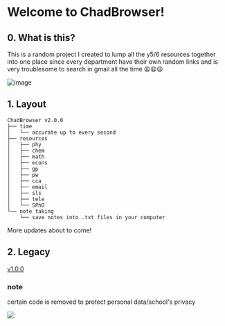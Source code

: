 # Welcome to ChadBrowser!
## 0. What is this?
This is a random project I created to lump all the y5/6 resources together into one place since every department have their own random links and is very troublesome to search in gmail all the time 😩😩😩

![image](https://github.com/cpp-johnny/ChadBrowser/assets/119715263/100881ef-3dff-42ed-87df-f64a1ba08909)

## 1. Layout

```
ChadBrowser v2.0.0
├── time
│   └── accurate up to every second
├── resources
│   ├── phy
│   ├── chem
│   ├── math
│   ├── econs
│   ├── gp
│   ├── pw
│   ├── cca
│   ├── email
│   ├── sls
│   ├── tele
│   └── SPhO
└── note taking
    └── save notes into .txt files in your computer
```
More updates about to come!

## 2. Legacy
[v1.0.0](https://github.com/cpp-johnny/y5-resources)

### note
certain code is removed to protect personal data/school's privacy



![](https://img.shields.io/badge/version-2.0.0-6A5ACD)
